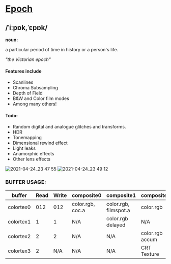 # [Epoch](https://www.google.com/search?q=define+epoch)
## /ˈiːpɒk,ˈɛpɒk/
**noun:**

a particular period of time in history or a person's life.
	
*"the Victorian epoch"*

#### Features include
- Scanlines
- Chroma Subsampling
- Depth of Field
- B&W and Color film modes
- Among many others!

#### Todo:
- Random digital and analogue glitches and transforms.
- HDR
- Tonemapping
- Dimensional rewind effect
- Light leaks
- Anamorphic effects
- Other lens effects

![2021-04-24_23 47 55](https://user-images.githubusercontent.com/22845656/115974876-db9a6a80-a557-11eb-8b29-b5a40c35a700.png)
![2021-04-24_23 49 12](https://user-images.githubusercontent.com/22845656/115974863-c7566d80-a557-11eb-8d0f-ed69ce0e9405.png)

### BUFFER USAGE:

buffer|Read|Write|composite0|composite1|composite2
------|----|-----|----------|----------|----------
colortex0|012|012|color.rgb, coc.a|color.rgb, filmspot.a|color.rgb
colortex1|1|1|N/A|color.rgb delayed|N/A
colortex2|2|2|N/A|N/A|color.rgb accum
colortex3|2|N/A|N/A|N/A|CRT Texture